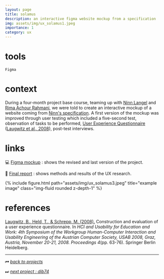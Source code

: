 ```yaml
---
layout: page
title: solamus
description: an interactive figma website mockup from a specification
img: assets/img/ux_solamus1.jpeg
importance: 1
category: ux
---
```


# tools

`Figma`

# context

During a four-month project base course, teaming up with [Ninn Langel](https://www.linkedin.com/in/ninnlangel/) and [Rima Achour Rahmani](https://www.linkedin.com/in/rima-achour-rahmani-b4b456179/), we were told to create an interactive mockup of a website coming from [Ninn's specification](https://tecfaetu.unige.ch/etu-maltt/concordia/langel1/ergo-1/cahier_des_charges.pdf). A first version of the mockup was improved through user testing which included a five-second test, observation of tasks to be performed, [User Experience Questionnaire](https://www.ueq-online.org/) ([Laugwitz et al., 2008](https://www.researchgate.net/publication/221217803_Construction_and_Evaluation_of_a_User_Experience_Questionnaire)), post-test interviews.

# links

💻 [Figma mockup](https://www.figma.com/file/6oh0sdThU2pIOcqTKOeILh/V2-%E2%80%93-Solamus-(FINAL)?type=design&node-id=0-1&mode=design&t=mxfdyl4tzR2gUOe9-0) : shows the revised and last version of the project.

📖 [Final report](https://docs.google.com/document/d/1sIGF2ULklCeS3JHGkaaja-bxGjTGqU-qSjz9yrhTFQA/edit#) : shows methods and results of the UX research.

<div class="row">
    <div class="col-sm mt-3 mt-md-0">
        {% include figure.html path="assets/img/ux_solamus3.jpeg" title="example image" class="img-fluid rounded z-depth-1" %}
    </div>
</div>

# references

[Laugwitz, B., Held, T., & Schrepp, M. (2008).](https://www.researchgate.net/publication/221217803_Construction_and_Evaluation_of_a_User_Experience_Questionnaire) Construction and evaluation of a user experience questionnaire. In *HCI and Usability for Education and Work: 4th Symposium of the Workgroup Human-Computer Interaction and Usability Engineering of the Austrian Computer Society, USAB 2008, Graz, Austria, November 20-21, 2008. Proceedings 4*(pp. 63-76). Springer Berlin Heidelberg.

______

⏮ [*back to projects*](./..)

⏭ [*next project : dib74*](./../ux_dib74)